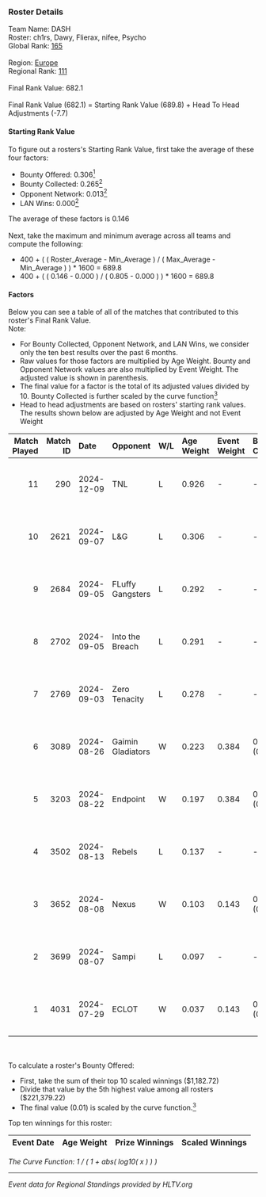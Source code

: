 ### Roster Details<br />
Team Name: DASH<br />
Roster: ch1rs, Dawy, Flierax, nifee, Psycho<br />
Global Rank: [165](../../standings_global_2025_01_20.md)<br />
<br />
Region: [Europe]( ../../standings_europe_2025_01_20.md)<br />
Regional Rank: [111]( ../../standings_europe_2025_01_20.md)<br />
<br />
Final Rank Value:  682.1<br />
<br />
Final Rank Value (682.1) = Starting Rank Value (689.8) + Head To Head Adjustments (-7.7)<br />

#### Starting Rank Value<br />
To figure out a rosters's Starting Rank Value, first take the average of these four factors:<br />
- Bounty Offered: 0.306[<sup>1</sup>](#table2)
- Bounty Collected: 0.265[<sup>2</sup>](#table1)
- Opponent Network: 0.013[<sup>2</sup>](#table1)
- LAN Wins: 0.000[<sup>2</sup>](#table1)

The average of these factors is 0.146<br />
<br />
Next, take the maximum and minimum average across all teams and compute the following:<br />
- 400 + ( ( Roster_Average - Min_Average ) / ( Max_Average - Min_Average ) ) * 1600 = 689.8
- 400 + ( ( 0.146 - 0.000 ) / ( 0.805 - 0.000 ) ) * 1600 = 689.8


#### Factors<br />
Below you can see a table of all of the matches that contributed to this roster's Final Rank Value.<br />
Note:<br />

- For Bounty Collected, Opponent Network, and LAN Wins, we consider only the ten best results over the past 6 months.
- Raw values for those factors are multiplied by Age Weight. Bounty and Opponent Network values are also multiplied by Event Weight. The adjusted value is shown in parenthesis.
- The final value for a factor is the total of its adjusted values divided by 10. Bounty Collected is further scaled by the curve function[<sup>3</sup>](#curveFunction)
- Head to head adjustments are based on rosters' starting rank values. The results shown below are adjusted by Age Weight and not Event Weight
<span id="table1"></span><br />


| Match Played | Match ID | Date       | Opponent          | W/L | Age Weight | Event Weight | Bounty Collected | Opponent Network | LAN Wins  | H2H Adj. | Roster                               |
| -: | -: | :- | :- | :- | :- | :- | :- | :- | :- | -: | :- |
|           11 |      290 | 2024-12-09 | TNL               | L   | 0.926      | -            | -                | -                | -         |    -9.79 | ch1rs, Dawy, Flierax, nifee, Psycho  |
|           10 |     2621 | 2024-09-07 | L&G               | L   | 0.306      | -            | -                | -                | -         |    -2.88 | cairne, Dawy, Flierax, nifee, Psycho |
|            9 |     2684 | 2024-09-05 | FLuffy Gangsters  | L   | 0.292      | -            | -                | -                | -         |    -3.83 | cairne, Dawy, Flierax, nifee, Psycho |
|            8 |     2702 | 2024-09-05 | Into the Breach   | L   | 0.291      | -            | -                | -                | -         |    -2.42 | cairne, Dawy, Flierax, nifee, Psycho |
|            7 |     2769 | 2024-09-03 | Zero Tenacity     | L   | 0.278      | -            | -                | -                | -         |    -1.19 | cairne, Dawy, Flierax, nifee, Psycho |
|            6 |     3089 | 2024-08-26 | Gaimin Gladiators | W   | 0.223      | 0.384        | 0.080 (0.007)    | 0.875 (0.075)    | 0 (0.000) |     5.56 | cairne, Dawy, Flierax, nifee, Psycho |
|            5 |     3203 | 2024-08-22 | Endpoint          | W   | 0.197      | 0.384        | 0.033 (0.002)    | 0.511 (0.039)    | 0 (0.000) |     4.42 | cairne, Dawy, Flierax, nifee, Psycho |
|            4 |     3502 | 2024-08-13 | Rebels            | L   | 0.137      | -            | -                | -                | -         |    -1.48 | cairne, Dawy, Flierax, nifee, Psycho |
|            3 |     3652 | 2024-08-08 | Nexus             | W   | 0.103      | 0.143        | 0.402 (0.006)    | 0.768 (0.011)    | 0 (0.000) |     3.21 | cairne, Dawy, Flierax, nifee, Psycho |
|            2 |     3699 | 2024-08-07 | Sampi             | L   | 0.097      | -            | -                | -                | -         |    -0.49 | cairne, Dawy, Flierax, nifee, Psycho |
|            1 |     4031 | 2024-07-29 | ECLOT             | W   | 0.037      | 0.143        | 0.286 (0.002)    | 1.000 (0.005)    | 0 (0.000) |     1.14 | cairne, Dawy, Flierax, nifee, Psycho |

<br />
<span id="table2"></span><br />
To calculate a roster's Bounty Offered:<br />

- First, take the sum of their top 10 scaled winnings ($1,182.72)
- Divide that value by the 5th highest value among all rosters ($221,379.22)
- The final value (0.01) is scaled by the curve function.[<sup>3</sup>](#curveFunction)

Top ten winnings for this roster:<br />

| Event Date | Age Weight | Prize Winnings | Scaled Winnings |
| :- | -: | :- | :- |


<span id="curveFunction"></span>_The Curve Function: 1 / ( 1 + abs( log10( x ) ) )_<br />

---
_Event data for Regional Standings provided by HLTV.org_<br />
